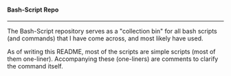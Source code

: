 #### Bash-Script Repo
--------------------
The Bash-Script repository serves as a "collection bin" for all bash scripts (and commands) that I have come across, and most likely have used.

As of writing this README, most of the scripts are simple scripts (most of them one-liner). Accompanying these (one-liners) are comments to clarify the command itself.
